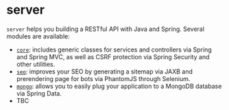 # server

`server` helps you building a RESTful API with Java and Spring. Several modules are available:

 - [`core`](https://github.com/jrestful/server/tree/master/core): includes generic classes for services and controllers via Spring and Spring MVC, as well as CSRF protection via Spring Security and other utilities.
 - [`seo`](https://github.com/jrestful/server/tree/master/seo): improves your SEO by generating a sitemap via JAXB and prerendering page for bots via PhantomJS through Selenium.
 - [`mongo`](https://github.com/jrestful/server/tree/master/mongo): allows you to easily plug your application to a MongoDB database via Spring Data.
 - TBC